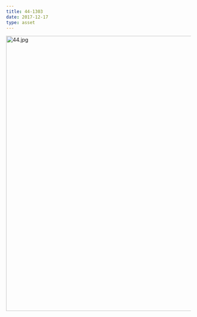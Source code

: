 ```yaml
---
title: 44-1303
date: 2017-12-17
type: asset
---
```

<img src="http://ccnmtl.columbia.edu/projects/histologylab/assets/images/44.jpg" height="750" alt="44.jpg" style="margin: 0;padding: 0;border: 0;">